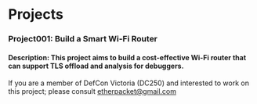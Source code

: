# Projects



### Project001: Build a Smart Wi-Fi Router

#### Description: This project aims to build a cost-effective Wi-Fi router that can support TLS offload and analysis for debuggers. 

If you are a member of DefCon Victoria (DC250) and interested to work on this project; 
please consult <etherpacket@gmail.com>


